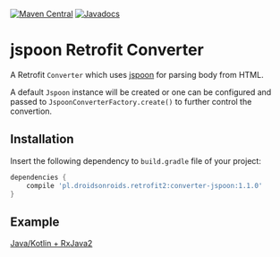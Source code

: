 [![Maven Central](https://maven-badges.herokuapp.com/maven-central/pl.droidsonroids.retrofit2/converter-jspoon/badge.svg?style=flat)](https://maven-badges.herokuapp.com/maven-central/pl.droidsonroids/jspoon)
[![Javadocs](https://javadoc.io/badge/pl.droidsonroids/jspoon.svg?color=blue)](https://javadoc.io/doc/pl.droidsonroids.retrofit2/converter-jspoon)

jspoon Retrofit Converter
===============

A Retrofit `Converter` which uses [jspoon](https://github.com/DroidsOnRoids/jspoon) for parsing body from HTML.

A default `Jspoon` instance will be created or one can be configured and passed to
`JspoonConverterFactory.create()` to further control the convertion.


Installation
--------
Insert the following dependency to `build.gradle` file of your project:
```gradle
dependencies {
    compile 'pl.droidsonroids.retrofit2:converter-jspoon:1.1.0'
}
```
Example
--------
[Java/Kotlin + RxJava2](https://github.com/DroidsOnRoids/jspoon/tree/master/advanced-example)
